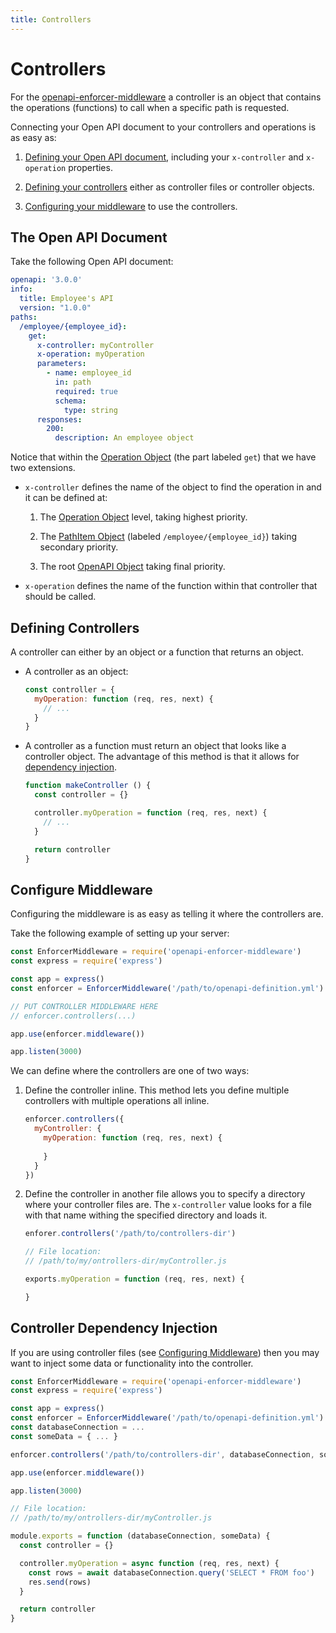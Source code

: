 ```yaml
---
title: Controllers
---
```


# Controllers

For the [openapi-enforcer-middleware](https://www.npmjs.com/package/openapi-enforcer-middleware) a controller is an object that contains the operations (functions) to call when a specific path is requested.

Connecting your Open API document to your controllers and operations is as easy as:

1. [Defining your Open API document](#the-open-api-document), including your `x-controller` and `x-operation` properties.

2. [Defining your controllers](#defining-controllers) either as controller files or controller objects.

3. [Configuring your middleware](#configure-middleware) to use the controllers.

## The Open API Document

Take the following Open API document:

```yml
openapi: '3.0.0'
info:
  title: Employee's API
  version: "1.0.0"
paths:
  /employee/{employee_id}:
    get:
      x-controller: myController
      x-operation: myOperation
      parameters:
        - name: employee_id
          in: path
          required: true
          schema:
            type: string
      responses:
        200:
          description: An employee object
```

Notice that within the [Operation Object](https://github.com/OAI/OpenAPI-Specification/blob/master/versions/3.0.2.md#operationObject) (the part labeled `get`) that we have two extensions.

- `x-controller` defines the name of the object to find the operation in and it can be defined at:

  1. The [Operation Object](https://github.com/OAI/OpenAPI-Specification/blob/master/versions/3.0.2.md#operationObject) level, taking highest priority.

  2. The [PathItem Object](https://github.com/OAI/OpenAPI-Specification/blob/master/versions/3.0.2.md#pathItemObject) (labeled `/employee/{employee_id}`) taking secondary priority.

  3. The root [OpenAPI Object](https://github.com/OAI/OpenAPI-Specification/blob/master/versions/3.0.2.md#oasObject) taking final priority.

- `x-operation` defines the name of the function within that controller that should be called.

## Defining Controllers

A controller can either by an object or a function that returns an object.

- A controller as an object:

  ```js
  const controller = {
    myOperation: function (req, res, next) {
      // ...
    }
  }
  ```

- A controller as a function must return an object that looks like a controller object. The advantage of this method is that it allows for [dependency injection](#controller-dependency-injection).

  ```js
  function makeController () {
    const controller = {}

    controller.myOperation = function (req, res, next) {
      // ...
    }

    return controller
  }
  ```

## Configure Middleware

Configuring the middleware is as easy as telling it where the controllers are.

Take the following example of setting up your server:

```js
const EnforcerMiddleware = require('openapi-enforcer-middleware')
const express = require('express')

const app = express()
const enforcer = EnforcerMiddleware('/path/to/openapi-definition.yml')

// PUT CONTROLLER MIDDLEWARE HERE
// enforcer.controllers(...)

app.use(enforcer.middleware())

app.listen(3000)
```

We can define where the controllers are one of two ways:

1. Define the controller inline. This method lets you define multiple controllers with multiple operations all inline.

    ```js
    enforcer.controllers({
      myController: {
        myOperation: function (req, res, next) {
          
        }
      }
    })
    ```

2. Define the controller in another file allows you to specify a directory where your controller files are. The `x-controller` value looks for a file with that name withing the specified directory and loads it.

    ```js
    enforer.controllers('/path/to/controllers-dir')
    ```

    ```js
    // File location:
    // /path/to/my/ontrollers-dir/myController.js
    
    exports.myOperation = function (req, res, next) {

    }
    ```

## Controller Dependency Injection

If you are using controller files (see [Configuring Middleware](#configure-middleware)) then you may want to inject some data or functionality into the controller.

```js
const EnforcerMiddleware = require('openapi-enforcer-middleware')
const express = require('express')

const app = express()
const enforcer = EnforcerMiddleware('/path/to/openapi-definition.yml')
const databaseConnection = ...
const someData = { ... }

enforcer.controllers('/path/to/controllers-dir', databaseConnection, someData)

app.use(enforcer.middleware())

app.listen(3000)
```

```js
// File location:
// /path/to/my/ontrollers-dir/myController.js

module.exports = function (databaseConnection, someData) {
  const controller = {}

  controller.myOperation = async function (req, res, next) {
    const rows = await databaseConnection.query('SELECT * FROM foo')
    res.send(rows)
  }

  return controller
}
```
